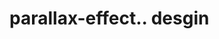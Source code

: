 # parallax-effect.. desgin                                                                                                                                                                                                                                                                                                                                                                                                                                                                                                                                                                 
